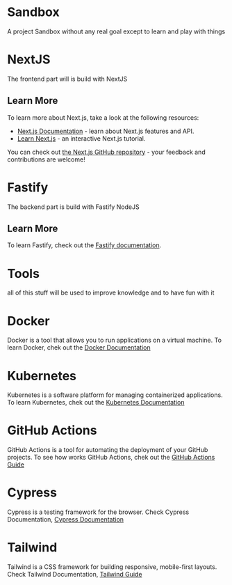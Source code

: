 # Sandbox
A project Sandbox without any real goal except to learn and play with things

# NextJS
The frontend part will is build with NextJS

## Learn More

To learn more about Next.js, take a look at the following resources:

- [Next.js Documentation](https://nextjs.org/docs) - learn about Next.js features and API.
- [Learn Next.js](https://nextjs.org/learn) - an interactive Next.js tutorial.

You can check out [the Next.js GitHub repository](https://github.com/vercel/next.js/) - your feedback and contributions are welcome!


# Fastify
The backend part is build with Fastify NodeJS

## Learn More

To learn Fastify, check out the [Fastify documentation](https://www.fastify.io/docs/latest/).

# Tools
all of this stuff will be used to improve knowledge and to have fun with it
# Docker
Docker is a tool that allows you to run applications on a virtual machine.
To learn Docker, chek out the [Docker Documentation](https://docs.docker.com/)

# Kubernetes
Kubernetes is a software platform for managing containerized applications.
To learn Kubernetes, chek out the [Kubernetes Documentation](https://kubernetes.io/docs/home/)

# GitHub Actions
GitHub Actions is a tool for automating the deployment of your GitHub projects.
To see how works GitHub Actions, chek out the [GitHub Actions Guide](https://docs.github.com/en/actions)

# Cypress
Cypress is a testing framework for the browser.
Check Cypress Documentation, [Cypress Documentation](https://docs.cypress.io/guides/overview/why-cypress)

# Tailwind
Tailwind is a CSS framework for building responsive, mobile-first layouts.
Check Tailwind Documentation, [Tailwind Guide](https://tailwindcss.com/docs/installation)
